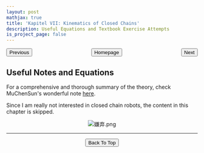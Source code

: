 ```yaml
---
layout: post
mathjax: true
title: 'Kapitel VII: Kinematics of Closed Chains'
description: Useful Equations and Textbook Exercise Attempts
is_project_page: false
---
```



<p style="text-align:center;">
<button type="button" onclick="window.location.href='index.html';">Homepage</button>
<span style="float:left;"><button type="button" onclick="window.location.href='KapVI.html';">Previous</button></span>
<span style="float:right;"><button type="button" onclick="window.location.href='KapVIII.html';">Next</button></span>
</p>

## Useful Notes and Equations
For a comprehensive and thorough summary of the theory, check MuChenSun's wonderful note [here](https://muchensun.github.io/ModernRoboticsCourseNotes/ch7.html).

Since I am really not interested in closed chain robots, the content in this chapter is skipped.

<p align="center">
    <img src="https://drive.google.com/uc?export=view&id=1BR9AQPa1jnBRsEG61-dYRK61ZWVNHim9" alt="嫌弃.png">
</p>


***


<p style="text-align:center;">
<button type="button" onclick="window.location.href='#top';">Back To Top</button>
<p>

